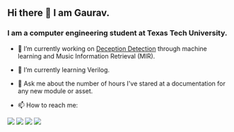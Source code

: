 ## Hi there 👋 I am Gaurav.
### I am a computer engineering student at Texas Tech University.

<!--
**gauravshilpakar/gauravshilpakar** is a ✨ _special_ ✨ repository because its `README.md` (this file) appears on your GitHub profile.
-->

- 🔭 I’m currently working on [Deception Detection](https://github.com/gauravshilpakar/DeceptionDetection) through machine learning and Music Information Retrieval (MIR).
- 🌱 I’m currently learning Verilog.
- 💬 Ask me about the number of hours I've stared at a documentation for any new module or asset.
 
- 📫 How to reach me: 
  

[<img src="https://img.icons8.com/nolan/64/gmail.png"/>](mailto:gaurav.shilpakar@gmail.com)
<a href = 'https://www.linkedin.com/in/gauravshilpakar/'><img src="https://img.icons8.com/nolan/64/linkedin.png"/></a>
<a href = 'https://www.instagram.com/gaurav.shilpakar/'><img src="https://img.icons8.com/nolan/64/instagram-new.png"/></a>
<a href = 'https://www.youtube.com/watch?v=2ocykBzWDiM'><img src="https://img.icons8.com/nolan/64/tiktok.png"/></a>
